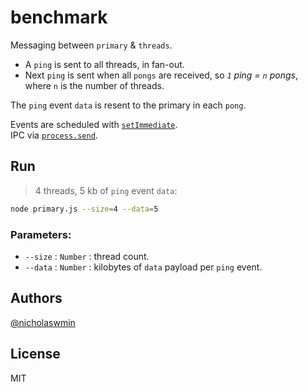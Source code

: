 # benchmark

Messaging between `primary` & `threads`.

- A `ping` is sent to all threads, in fan-out.
- Next `ping` is sent when all `pongs` are received, so *`1` ping = `n` pongs*, 
  where `n` is the number of threads.

The `ping` event `data` is resent to the primary in each `pong`.

Events are scheduled with [`setImmediate`][setimmediate].  
IPC via [`process.send`][procsend].

## Run

> 4 threads, 5 kb of `ping` event `data`:

```bash
node primary.js --size=4 --data=5
```

### Parameters:

- `--size` : `Number` : thread count.
- `--data` : `Number` : kilobytes of `data` payload per `ping` event.

## Authors

[@nicholaswmin][nicholaswmin]

## License 

MIT

[procsend]: https://nodejs.org/api/process.html#processsendmessage-sendhandle-options-callback
[setimmediate]: https://nodejs.org/en/learn/asynchronous-work/understanding-setimmediate

[nicholaswmin]: https://github.com/nicholaswmin
